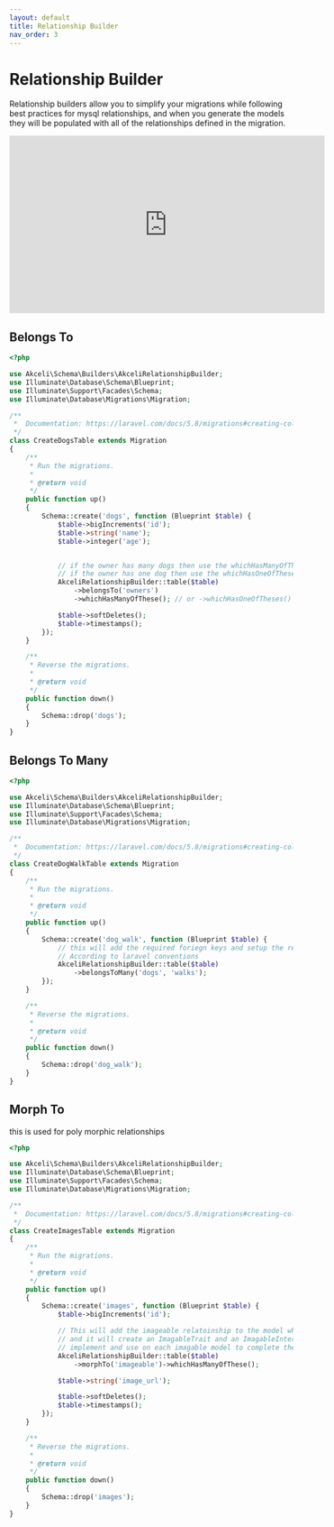 ```yaml
---
layout: default
title: Relationship Builder
nav_order: 3
---
```


# Relationship Builder

Relationship builders allow you to simplify your migrations while following best practices
for mysql relationships, and when you generate the models they will be populated with all
of the relationships defined in the migration.

<iframe width="560" height="315" src="https://www.youtube.com/embed/HmC9MjyZQl0" frameborder="0" allow="accelerometer; autoplay; encrypted-media; gyroscope; picture-in-picture" allowfullscreen></iframe>

## Belongs To

``` php
<?php

use Akceli\Schema\Builders\AkceliRelationshipBuilder;
use Illuminate\Database\Schema\Blueprint;
use Illuminate\Support\Facades\Schema;
use Illuminate\Database\Migrations\Migration;

/**
 *  Documentation: https://laravel.com/docs/5.8/migrations#creating-columns
 */
class CreateDogsTable extends Migration
{
    /**
     * Run the migrations.
     *
     * @return void
     */
    public function up()
    {
        Schema::create('dogs', function (Blueprint $table) {
            $table->bigIncrements('id');
            $table->string('name');
            $table->integer('age');


            // if the owner has many dogs then use the whichHasManyOfTheses method
            // if the owner has one dog then use the whichHasOneOfTheses method
            AkceliRelationshipBuilder::table($table)
                ->belongsTo('owners')
                ->whichHasManyOfThese(); // or ->whichHasOneOfTheses()

            $table->softDeletes();
            $table->timestamps();
        });
    }

    /**
     * Reverse the migrations.
     *
     * @return void
     */
    public function down()
    {
        Schema::drop('dogs');
    }
}

```

## Belongs To Many

``` php
<?php

use Akceli\Schema\Builders\AkceliRelationshipBuilder;
use Illuminate\Database\Schema\Blueprint;
use Illuminate\Support\Facades\Schema;
use Illuminate\Database\Migrations\Migration;

/**
 *  Documentation: https://laravel.com/docs/5.8/migrations#creating-columns
 */
class CreateDogWalkTable extends Migration
{
    /**
     * Run the migrations.
     *
     * @return void
     */
    public function up()
    {
        Schema::create('dog_walk', function (Blueprint $table) {
            // this will add the required foriegn keys and setup the relationship
            // According to laravel conventions
            AkceliRelationshipBuilder::table($table)
                ->belongsToMany('dogs', 'walks');
        });
    }

    /**
     * Reverse the migrations.
     *
     * @return void
     */
    public function down()
    {
        Schema::drop('dog_walk');
    }
}

```

## Morph To

this is used for poly morphic relationships

``` php
<?php

use Akceli\Schema\Builders\AkceliRelationshipBuilder;
use Illuminate\Database\Schema\Blueprint;
use Illuminate\Support\Facades\Schema;
use Illuminate\Database\Migrations\Migration;

/**
 *  Documentation: https://laravel.com/docs/5.8/migrations#creating-columns
 */
class CreateImagesTable extends Migration
{
    /**
     * Run the migrations.
     *
     * @return void
     */
    public function up()
    {
        Schema::create('images', function (Blueprint $table) {
            $table->bigIncrements('id');

            // This will add the imageable relatoinship to the model when you generat it
            // and it will create an ImagableTrait and an ImagableInterface that you can 
            // implement and use on each imagable model to complete the setup.
            AkceliRelationshipBuilder::table($table)
                ->morphTo('imageable')->whichHasManyOfThese();

            $table->string('image_url');

            $table->softDeletes();
            $table->timestamps();
        });
    }

    /**
     * Reverse the migrations.
     *
     * @return void
     */
    public function down()
    {
        Schema::drop('images');
    }
}

```
